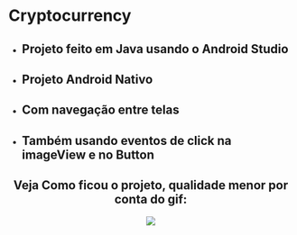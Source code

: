 # Cryptocurrency

- ## Projeto feito em Java usando o Android Studio
- ## Projeto Android Nativo
- ## Com navegação entre telas
- ## Também usando eventos de click na imageView e no Button

<div align="center">
    <h2>Veja Como ficou o projeto, qualidade menor por conta do gif:</h2>
    <img src="#">
        <a href="#"> </a>
    </img>
</div>